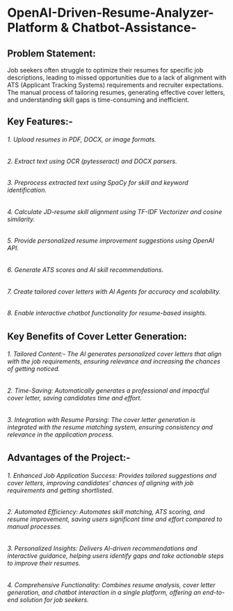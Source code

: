 # OpenAI-Driven-Resume-Analyzer-Platform & Chatbot-Assistance-

## **Problem Statement**:

Job seekers often struggle to optimize their resumes for specific job descriptions, leading to missed opportunities due to a lack of alignment with ATS (Applicant Tracking Systems) requirements and recruiter expectations. The manual process of tailoring resumes, generating effective cover letters, and understanding skill gaps is time-consuming and inefficient.

## **Key Features**:-

###### 1. Upload resumes in PDF, DOCX, or image formats.
###### 2. Extract text using OCR (pytesseract) and DOCX parsers.
###### 3. Preprocess extracted text using SpaCy for skill and keyword identification.
###### 4. Calculate JD-resume skill alignment using TF-IDF Vectorizer and cosine similarity.
###### 5. Provide personalized resume improvement suggestions using OpenAI API.
###### 6. Generate ATS scores and AI skill recommendations.
###### 7. Create tailored cover letters with AI Agents for accuracy and scalability.
###### 8. Enable interactive chatbot functionality for resume-based insights.

## **Key Benefits of Cover Letter Generation:**

###### 1. Tailored Content:- The AI generates personalized cover letters that align with the job requirements, ensuring relevance and increasing the chances of getting noticed.
###### 2. Time-Saving: Automatically generates a professional and impactful cover letter, saving candidates time and effort.
###### 3. Integration with Resume Parsing: The cover letter generation is integrated with the resume matching system, ensuring consistency and relevance in the application process.


## **Advantages of the Project**:-
###### 1. Enhanced Job Application Success: Provides tailored suggestions and cover letters, improving candidates' chances of aligning with job requirements and getting shortlisted.

###### 2. Automated Efficiency: Automates skill matching, ATS scoring, and resume improvement, saving users significant time and effort compared to manual processes.

###### 3. Personalized Insights: Delivers AI-driven recommendations and interactive guidance, helping users identify gaps and take actionable steps to improve their resumes.

###### 4. Comprehensive Functionality: Combines resume analysis, cover letter generation, and chatbot interaction in a single platform, offering an end-to-end solution for job seekers.
